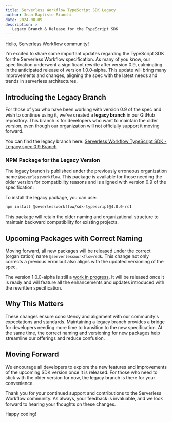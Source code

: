 ```yaml
---
title: Serverless Workflow TypeScript SDK Legacy
author: Jean-Baptiste Bianchi
date: 2024-08-09
description: >
   Legacy Branch & Release for the TypeScript SDK 
---
```


Hello, Serverless Workflow community!

I'm excited to share some important updates regarding the TypeScript SDK for the Serverless Workflow specification. As many of you know, our specification underwent a significant rewrite after version 0.9, culminating in the anticipated release of version 1.0.0-alpha. This update will bring many improvements and changes, aligning the spec with the latest needs and trends in serverless architectures.

## Introducing the Legacy Branch

For those of you who have been working with version 0.9 of the spec and wish to continue using it, we've created a **legacy branch** in our GitHub repository. This branch is for developers who want to maintain the older version, even though our organization will not officially support it moving forward.

You can find the legacy branch here: [Serverless Workflow TypeScript SDK - Legacy spec 0.9 Branch](https://github.com/serverlessworkflow/sdk-typescript/tree/legacy-spec-0.9)

### NPM Package for the Legacy Version

The legacy branch is published under the previously erroneous organization name `@severlessworkflow`. This package is available for those needing the older version for compatibility reasons and is aligned with version 0.9 of the specification.

To install the legacy package, you can use:

```bash
npm install @severlessworkflow/sdk-typescript@4.0.0-rc1
```

This package will retain the older naming and organizational structure to maintain backward compatibility for existing projects.

## Upcoming Packages with Correct Naming

Moving forward, all new packages will be released under the correct (organization) name `@serverlessworkflow/sdk`. This change not only corrects a previous error but also aligns with the updated versioning of the spec. 

The version 1.0.0-alpha is still a [work in progress](https://github.com/serverlessworkflow/sdk-typescript/pull/188). It will be released once it is ready and will feature all the enhancements and updates introduced with the rewritten specification.

## Why This Matters

These changes ensure consistency and alignment with our community's expectations and standards. Maintaining a legacy branch provides a bridge for developers needing more time to transition to the new specification. At the same time, the correct naming and versioning for new packages help streamline our offerings and reduce confusion.

## Moving Forward

We encourage all developers to explore the new features and improvements of the upcoming SDK version once it is released. For those who need to stick with the older version for now, the legacy branch is there for your convenience.

Thank you for your continued support and contributions to the Serverless Workflow community. As always, your feedback is invaluable, and we look forward to hearing your thoughts on these changes.

Happy coding!